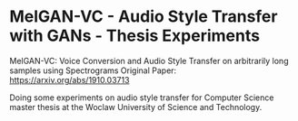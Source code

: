 # MelGAN-VC - Audio Style Transfer with GANs - Thesis Experiments
MelGAN-VC: Voice Conversion and Audio Style Transfer on arbitrarily long samples using Spectrograms
Original Paper: https://arxiv.org/abs/1910.03713

Doing some experiments on audio style transfer for Computer Science master thesis at the Woclaw University of Science and Technology.
